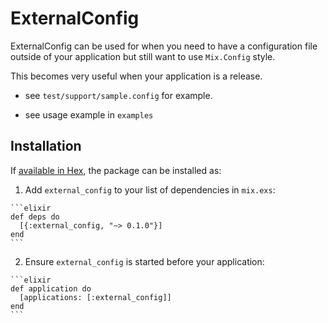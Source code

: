 # ExternalConfig

ExternalConfig can be used for when you need to have a configuration file outside of your application but still want to use `Mix.Config` style.

This becomes very useful when your application is a release.


* see `test/support/sample.config` for example.

* see usage example in `examples`


## Installation

If [available in Hex](https://hex.pm/docs/publish), the package can be installed as:

  1. Add `external_config` to your list of dependencies in `mix.exs`:

    ```elixir
    def deps do
      [{:external_config, "~> 0.1.0"}]
    end
    ```

  2. Ensure `external_config` is started before your application:

    ```elixir
    def application do
      [applications: [:external_config]]
    end
    ```

